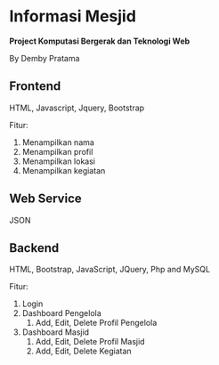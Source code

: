 # Informasi Mesjid
**Project Komputasi Bergerak dan Teknologi Web**

By Demby Pratama

## Frontend
HTML, Javascript, Jquery, Bootstrap

Fitur:
1. Menampilkan nama 
2. Menampilkan profil 
3. Menampilkan lokasi
4. Menampilkan kegiatan

## Web Service
JSON

## Backend
HTML, Bootstrap, JavaScript, JQuery, Php and MySQL

Fitur:
1. Login
2. Dashboard Pengelola
   1. Add, Edit, Delete Profil Pengelola
3. Dashboard Masjid
   1. Add, Edit, Delete Profil Masjid
   2. Add, Edit, Delete Kegiatan
